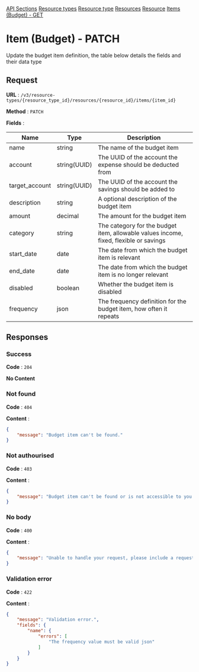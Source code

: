 [API Sections](../Sections.md)
[Resource types](../resource-types/GET.md)
[Resource type](../resource-type/GET.md)
[Resources](../resources/GET.md)
[Resource](../resource/GET.md)
[Items (Budget) - GET](../items-budget/GET.md)

# Item (Budget) - PATCH

Update the budget item definition, the table below details the fields and their data type

## Request

**URL** : `/v3/resource-types/{resource_type_id}/resources/{resource_id}/items/{item_id}`

**Method** : `PATCH`

**Fields** :

Name | Type | Description
---|---|---
name | string | The name of the budget item
account | string(UUID) | The UUID of the account the expense should be deducted from
target_account | string(UUID) | The UUID of the account the savings should be added to
description | string | A optional description of the budget item
amount | decimal | The amount for the budget item
category | string | The category for the budget item, allowable values income, fixed, flexible or savings
start_date | date | The date from which the budget item is relevant
end_date | date | The date from which the budget item is no longer relevant
disabled | boolean | Whether the budget item is disabled
frequency | json | The frequency definition for the budget item, how often it repeats

## Responses

### Success

**Code** : `204`

**No Content**

### Not found

**Code** : `404`

**Content** : 
```json
{
    "message": "Budget item can't be found."
}
```

### Not authourised

**Code** : `403`

**Content** : 
```json
{
    "message": "Budget item can't be found or is not accessible to you."
}
```

### No body

**Code** : `400`

**Content** : 
```json
{
    "message": "Unable to handle your request, please include a request body."
}
```

### Validation error

**Code** : `422`

**Content** : 
```json
{
    "message": "Validation error.",
    "fields": {
        "name": {
            "errors": [
                "The frequency value must be valid json"
            ]
        }
    }
}
```
